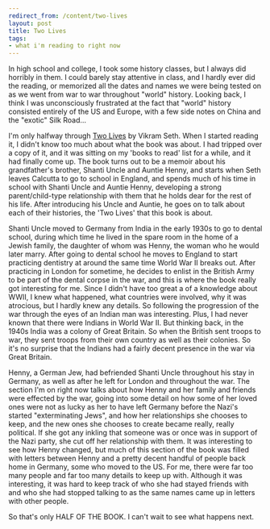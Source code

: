 ```yaml
---
redirect_from: /content/two-lives
layout: post
title: Two Lives
tags:
- what i'm reading to right now
---
```

In high school and college, I took some history classes, but I always did horribly in them. I could barely stay attentive in class, and I hardly ever did the reading, or memorized all the dates and names we were being tested on as we went from war to war throughout "world" history. Looking back, I think I was unconsciously frustrated at the fact that "world" history consisted entirely of the US and Europe, with a few side notes on China and the "exotic" Silk Road...

I'm only halfway through [Two Lives](http://www.amazon.com/exec/obidos/redirect?link_code=as2&#38;path=ASIN/0060599669&#38;tag=nikhiltrivedi-20&#38;camp=1789&#38;creative=9325) by Vikram Seth. When I started reading it, I didn't know too much about what the book was about. I had tripped over a copy of it, and it was sitting on my 'books to read' list for a while, and it had finally come up. The book turns out to be a memoir about his grandfather's brother, Shanti Uncle and Auntie Henny, and starts when Seth leaves Calcutta to go to school in England, and spends much of his time in school with Shanti Uncle and Auntie Henny, developing a strong parent/child-type relationship with them that he holds dear for the rest of his life. After introducing his Uncle and Auntie, he goes on to talk about each of their histories, the 'Two Lives' that this book is about.

Shanti Uncle moved to Germany from India in the early 1930s to go to dental school, during which time he lived in the spare room in the home of a Jewish family, the daughter of whom was Henny, the woman who he would later marry. After going to dental school he moves to England to start practicing dentistry at around the same time World War II breaks out. After practicing in London for sometime, he decides to enlist in the British Army to be part of the dental corpse in the war, and this is where the book really got interesting for me. Since I didn't have too great a of a knowledge about WWII, I knew what happened, what countries were involved, why it was atrocious, but I hardly knew any details. So following the progression of the war through the eyes of an Indian man was interesting. Plus, I had never known that there were Indians in World War II. But thinking back, in the 1940s India was a colony of Great Britain. So when the British sent troops to war, they sent troops from their own country as well as their colonies. So it's no surprise that the Indians had a fairly decent presence in the war via Great Britain. 

Henny, a German Jew, had befriended Shanti Uncle throughout his stay in Germany, as well as after he left for London and throughout the war. The section I'm on right now talks about how Henny and her family and friends were effected by the war, going into some detail on how some of her loved ones were not as lucky as her to have left Germany before the Nazi's started "exterminating Jews", and how her relationships she chooses to keep, and the new ones she chooses to create became really, really political. If she got any inkling that someone was or once was in support of the Nazi party, she cut off her relationship with them. It was interesting to see how Henny changed, but much of this section of the book was filled with letters between Henny and a pretty decent handful of people back home in Germany, some who moved to the US. For me, there were far too many people and far too many details to keep up with. Although it was interesting, it was hard to keep track of who she had stayed friends with and who she had stopped talking to as the same names came up in letters with other people. 

So that's only HALF OF THE BOOK. I can't wait to see what happens next.

